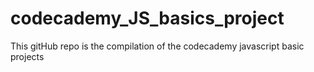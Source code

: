 # codecademy_JS_basics_project
This gitHub repo is the compilation of the codecademy javascript basic projects 
